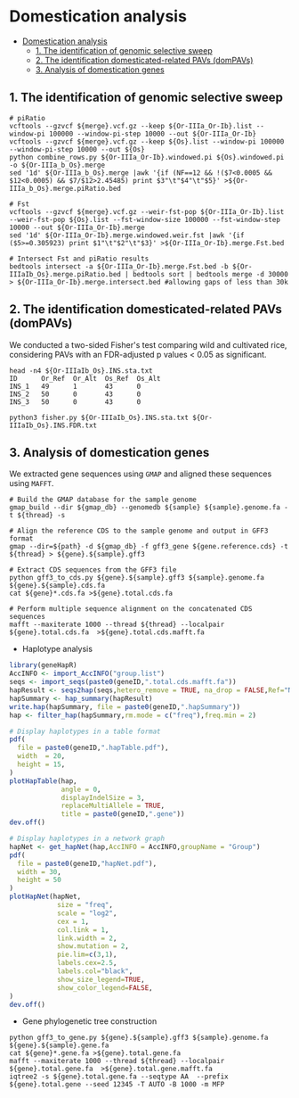 # Domestication analysis

- [Domestication analysis](#domestication-analysis)
  - [1. The identification of genomic selective sweep](#1-identification-of-genomic-selective-sweep)
  - [2. The identification domesticated-related PAVs (domPAVs)](#2-the-identification-domesticated-related-pavs-dompavs)
  - [3. Analysis of domestication genes](#3-analysis-of-domestication-genes)

## 1. The identification of genomic selective sweep

```shell
# piRatio
vcftools --gzvcf ${merge}.vcf.gz --keep ${Or-IIIa_Or-Ib}.list --window-pi 100000 --window-pi-step 10000 --out ${Or-IIIa_Or-Ib}
vcftools --gzvcf ${merge}.vcf.gz --keep ${Os}.list --window-pi 100000 --window-pi-step 10000 --out ${Os}
python combine_rows.py ${Or-IIIa_Or-Ib}.windowed.pi ${Os}.windowed.pi -o ${Or-IIIa_b_Os}.merge
sed '1d' ${Or-IIIa_b_Os}.merge |awk '{if (NF==12 && !($7<0.0005 && $12<0.0005) && $7/$12>2.45485) print $3"\t"$4"\t"$5}' >${Or-IIIa_b_Os}.merge.piRatio.bed

# Fst
vcftools --gzvcf ${merge}.vcf.gz --weir-fst-pop ${Or-IIIa_Or-Ib}.list --weir-fst-pop ${Os}.list --fst-window-size 100000 --fst-window-step 10000 --out ${Or-IIIa_Or-Ib}.merge
sed '1d' ${Or-IIIa_Or-Ib}.merge.windowed.weir.fst |awk '{if ($5>=0.305923) print $1"\t"$2"\t"$3}' >${Or-IIIa_Or-Ib}.merge.Fst.bed

# Intersect Fst and piRatio results
bedtools intersect -a ${Or-IIIa_Or-Ib}.merge.Fst.bed -b ${Or-IIIaIb_Os}.merge.piRatio.bed | bedtools sort | bedtools merge -d 30000 > ${Or-IIIa_Or-Ib}.merge.intersect.bed #allowing gaps of less than 30k
```

## 2. The identification domesticated-related PAVs (domPAVs)

We conducted a two-sided Fisher's test comparing wild and cultivated rice, considering PAVs with an FDR-adjusted p values < 0.05 as significant.

```shell
head -n4 ${Or-IIIaIb_Os}.INS.sta.txt
ID      Or_Ref  Or_Alt  Os_Ref  Os_Alt
INS_1   49      1       43      0
INS_2   50      0       43      0
INS_3   50      0       43      0

python3 fisher.py ${Or-IIIaIb_Os}.INS.sta.txt ${Or-IIIaIb_Os}.INS.FDR.txt
```

## 3. Analysis of domestication genes

We extracted gene sequences using `GMAP` and aligned these sequences using `MAFFT`.

```shell
# Build the GMAP database for the sample genome
gmap_build --dir ${gmap_db} --genomedb ${sample} ${sample}.genome.fa -t ${thread} -s

# Align the reference CDS to the sample genome and output in GFF3 format
gmap --dir=${path} -d ${gmap_db} -f gff3_gene ${gene.reference.cds} -t ${thread} > ${gene}.${sample}.gff3

# Extract CDS sequences from the GFF3 file
python gff3_to_cds.py ${gene}.${sample}.gff3 ${sample}.genome.fa ${gene}.${sample}.cds.fa
cat ${gene}*.cds.fa >${gene}.total.cds.fa

# Perform multiple sequence alignment on the concatenated CDS sequences
mafft --maxiterate 1000 --thread ${thread} --localpair ${gene}.total.cds.fa  >${gene}.total.cds.mafft.fa
```

- Haplotype analysis

```r
library(geneHapR)
AccINFO <- import_AccINFO("group.list")
seqs <- import_seqs(paste0(geneID,".total.cds.mafft.fa"))
hapResult <- seqs2hap(seqs,hetero_remove = TRUE, na_drop = FALSE,Ref="Nip_hifi",maxGapsPerSeq = 0.5)
hapSummary <- hap_summary(hapResult)
write.hap(hapSummary, file = paste0(geneID,".hapSummary"))
hap <- filter_hap(hapSummary,rm.mode = c("freq"),freq.min = 2)

# Display haplotypes in a table format
pdf(
  file = paste0(geneID,".hapTable.pdf"),
  width  = 20,
  height = 15,
)
plotHapTable(hap,
             angle = 0,
             displayIndelSize = 3,
             replaceMultiAllele = TRUE,
             title = paste0(geneID,".gene"))
dev.off()

# Display haplotypes in a network graph
hapNet <- get_hapNet(hap,AccINFO = AccINFO,groupName = "Group")
pdf(
  file = paste0(geneID,"hapNet.pdf"),
  width = 30,
  height = 50
)
plotHapNet(hapNet,
            size = "freq",
            scale = "log2",
            cex = 1,
            col.link = 1,
            link.width = 2,
            show.mutation = 2,
            pie.lim=c(3,1),
            labels.cex=2.5,
            labels.col="black",
            show_size_legend=TRUE,
            show_color_legend=FALSE,
)
dev.off()
```

- Gene phylogenetic tree construction 

```shell
python gff3_to_gene.py ${gene}.${sample}.gff3 ${sample}.genome.fa ${gene}.${sample}.gene.fa
cat ${gene}*.gene.fa >${gene}.total.gene.fa
mafft --maxiterate 1000 --thread ${thread} --localpair ${gene}.total.gene.fa  >${gene}.total.gene.mafft.fa
iqtree2 -s ${gene}.total.gene.fa --seqtype AA  --prefix ${gene}.total.gene --seed 12345 -T AUTO -B 1000 -m MFP
```
